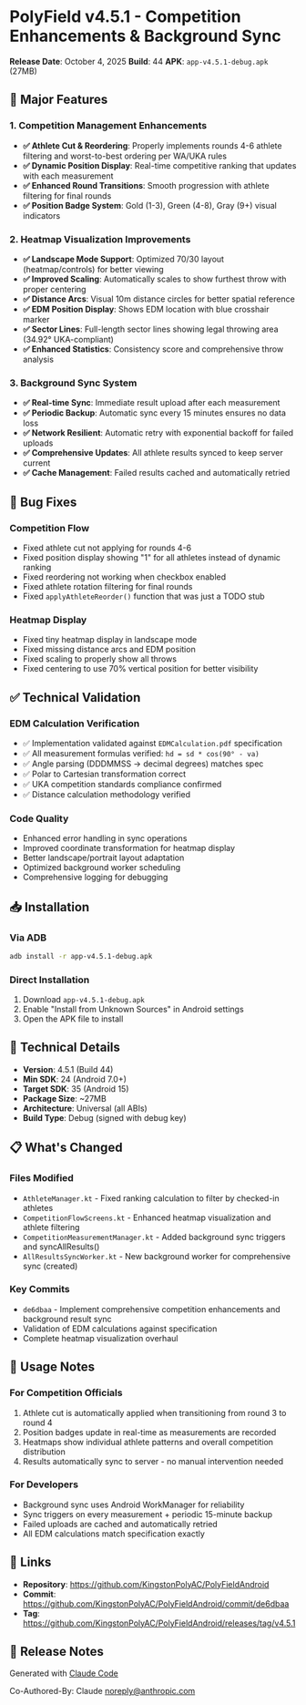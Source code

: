 # PolyField v4.5.1 - Competition Enhancements & Background Sync

**Release Date**: October 4, 2025
**Build**: 44
**APK**: `app-v4.5.1-debug.apk` (27MB)

## 🎯 Major Features

### 1. Competition Management Enhancements
- **✅ Athlete Cut & Reordering**: Properly implements rounds 4-6 athlete filtering and worst-to-best ordering per WA/UKA rules
- **✅ Dynamic Position Display**: Real-time competitive ranking that updates with each measurement
- **✅ Enhanced Round Transitions**: Smooth progression with athlete filtering for final rounds
- **✅ Position Badge System**: Gold (1-3), Green (4-8), Gray (9+) visual indicators

### 2. Heatmap Visualization Improvements
- **✅ Landscape Mode Support**: Optimized 70/30 layout (heatmap/controls) for better viewing
- **✅ Improved Scaling**: Automatically scales to show furthest throw with proper centering
- **✅ Distance Arcs**: Visual 10m distance circles for better spatial reference
- **✅ EDM Position Display**: Shows EDM location with blue crosshair marker
- **✅ Sector Lines**: Full-length sector lines showing legal throwing area (34.92° UKA-compliant)
- **✅ Enhanced Statistics**: Consistency score and comprehensive throw analysis

### 3. Background Sync System
- **✅ Real-time Sync**: Immediate result upload after each measurement
- **✅ Periodic Backup**: Automatic sync every 15 minutes ensures no data loss
- **✅ Network Resilient**: Automatic retry with exponential backoff for failed uploads
- **✅ Comprehensive Updates**: All athlete results synced to keep server current
- **✅ Cache Management**: Failed results cached and automatically retried

## 🐛 Bug Fixes

### Competition Flow
- Fixed athlete cut not applying for rounds 4-6
- Fixed position display showing "1" for all athletes instead of dynamic ranking
- Fixed reordering not working when checkbox enabled
- Fixed athlete rotation filtering for final rounds
- Fixed `applyAthleteReorder()` function that was just a TODO stub

### Heatmap Display
- Fixed tiny heatmap display in landscape mode
- Fixed missing distance arcs and EDM position
- Fixed scaling to properly show all throws
- Fixed centering to use 70% vertical position for better visibility

## ✅ Technical Validation

### EDM Calculation Verification
- ✅ Implementation validated against `EDMCalculation.pdf` specification
- ✅ All measurement formulas verified: `hd = sd * cos(90° - va)`
- ✅ Angle parsing (DDDMMSS → decimal degrees) matches spec
- ✅ Polar to Cartesian transformation correct
- ✅ UKA competition standards compliance confirmed
- ✅ Distance calculation methodology verified

### Code Quality
- Enhanced error handling in sync operations
- Improved coordinate transformation for heatmap display
- Better landscape/portrait layout adaptation
- Optimized background worker scheduling
- Comprehensive logging for debugging

## 📥 Installation

### Via ADB
```bash
adb install -r app-v4.5.1-debug.apk
```

### Direct Installation
1. Download `app-v4.5.1-debug.apk`
2. Enable "Install from Unknown Sources" in Android settings
3. Open the APK file to install

## 🔧 Technical Details

- **Version**: 4.5.1 (Build 44)
- **Min SDK**: 24 (Android 7.0+)
- **Target SDK**: 35 (Android 15)
- **Package Size**: ~27MB
- **Architecture**: Universal (all ABIs)
- **Build Type**: Debug (signed with debug key)

## 📋 What's Changed

### Files Modified
- `AthleteManager.kt` - Fixed ranking calculation to filter by checked-in athletes
- `CompetitionFlowScreens.kt` - Enhanced heatmap visualization and athlete filtering
- `CompetitionMeasurementManager.kt` - Added background sync triggers and syncAllResults()
- `AllResultsSyncWorker.kt` - New background worker for comprehensive sync (created)

### Key Commits
- `de6dbaa` - Implement comprehensive competition enhancements and background result sync
- Validation of EDM calculations against specification
- Complete heatmap visualization overhaul

## 🎯 Usage Notes

### For Competition Officials
1. Athlete cut is automatically applied when transitioning from round 3 to round 4
2. Position badges update in real-time as measurements are recorded
3. Heatmaps show individual athlete patterns and overall competition distribution
4. Results automatically sync to server - no manual intervention needed

### For Developers
- Background sync uses Android WorkManager for reliability
- Sync triggers on every measurement + periodic 15-minute backup
- Failed uploads are cached and automatically retried
- All EDM calculations match specification exactly

## 🔗 Links

- **Repository**: https://github.com/KingstonPolyAC/PolyFieldAndroid
- **Commit**: https://github.com/KingstonPolyAC/PolyFieldAndroid/commit/de6dbaa
- **Tag**: https://github.com/KingstonPolyAC/PolyFieldAndroid/releases/tag/v4.5.1

## 📝 Release Notes

Generated with [Claude Code](https://claude.com/claude-code)

Co-Authored-By: Claude <noreply@anthropic.com>
